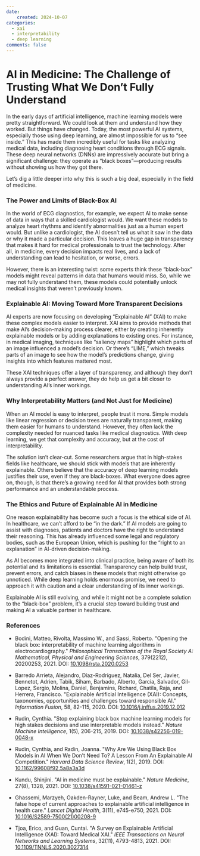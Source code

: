 ```yaml
---
date:
    created: 2024-10-07
categories:
  - xai
  - interpretability
  - deep learning
comments: false
---
```


# AI in Medicine: The Challenge of Trusting What We Don’t Fully Understand

In the early days of artificial intelligence, machine learning models were pretty straightforward. We could look at them and understand how they worked. But things have changed. Today, the most powerful AI systems, especially those using deep learning, are almost impossible for us to “see inside.” This has made them incredibly useful for tasks like analyzing medical data, including diagnosing heart conditions through ECG signals. These deep neural networks (DNNs) are impressively accurate but bring a significant challenge: they operate as “black boxes”—producing results without showing us how they got there.

Let’s dig a little deeper into why this is such a big deal, especially in the field of medicine.

<!-- more -->

### The Power and Limits of Black-Box AI

In the world of ECG diagnostics, for example, we expect AI to make sense of data in ways that a skilled cardiologist would. We want these models to analyze heart rhythms and identify abnormalities just as a human expert would. But unlike a cardiologist, the AI doesn’t tell us what it saw in the data or why it made a particular decision. This leaves a huge gap in transparency that makes it hard for medical professionals to trust the technology. After all, in medicine, every decision impacts real lives, and a lack of understanding can lead to hesitation, or worse, errors.

However, there is an interesting twist: some experts think these “black-box” models might reveal patterns in data that humans would miss. So, while we may not fully understand them, these models could potentially unlock medical insights that weren’t previously known.

### Explainable AI: Moving Toward More Transparent Decisions

AI experts are now focusing on developing “Explainable AI” (XAI) to make these complex models easier to interpret. XAI aims to provide methods that make AI’s decision-making process clearer, either by creating inherently explainable models or by adding explanations to existing ones. For instance, in medical imaging, techniques like “saliency maps” highlight which parts of an image influenced a model’s decision. Or there’s “LIME,” which tweaks parts of an image to see how the model’s predictions change, giving insights into which features mattered most.

These XAI techniques offer a layer of transparency, and although they don’t always provide a perfect answer, they do help us get a bit closer to understanding AI’s inner workings.

### Why Interpretability Matters (and Not Just for Medicine)

When an AI model is easy to interpret, people trust it more. Simple models like linear regression or decision trees are naturally transparent, making them easier for humans to understand. However, they often lack the complexity needed for nuanced tasks like medical diagnostics. With deep learning, we get that complexity and accuracy, but at the cost of interpretability.

The solution isn’t clear-cut. Some researchers argue that in high-stakes fields like healthcare, we should stick with models that are inherently explainable. Others believe that the accuracy of deep learning models justifies their use, even if they are black-boxes. What everyone does agree on, though, is that there’s a growing need for AI that provides both strong performance and an understandable process.

### The Ethics and Future of Explainable AI in Medicine

One reason explainability has become such a focus is the ethical side of AI. In healthcare, we can’t afford to be “in the dark.” If AI models are going to assist with diagnoses, patients and doctors have the right to understand their reasoning. This has already influenced some legal and regulatory bodies, such as the European Union, which is pushing for the “right to an explanation” in AI-driven decision-making.

As AI becomes more integrated into clinical practice, being aware of both its potential and its limitations is essential. Transparency can help build trust, prevent errors, and catch biases in these models that might otherwise go unnoticed. While deep learning holds enormous promise, we need to approach it with caution and a clear understanding of its inner workings.

Explainable AI is still evolving, and while it might not be a complete solution to the “black-box” problem, it’s a crucial step toward building trust and making AI a valuable partner in healthcare.

### References

- Bodini, Matteo, Rivolta, Massimo W., and Sassi, Roberto. "Opening the black box: interpretability of machine learning algorithms in electrocardiography." *Philosophical Transactions of the Royal Society A: Mathematical, Physical and Engineering Sciences*, 379(2212), 20200253, 2021. DOI: [10.1098/rsta.2020.0253](https://royalsocietypublishing.org/doi/abs/10.1098/rsta.2020.0253)

- Barredo Arrieta, Alejandro, Díaz-Rodríguez, Natalia, Del Ser, Javier, Bennetot, Adrien, Tabik, Siham, Barbado, Alberto, Garcia, Salvador, Gil-Lopez, Sergio, Molina, Daniel, Benjamins, Richard, Chatila, Raja, and Herrera, Francisco. "Explainable Artificial Intelligence (XAI): Concepts, taxonomies, opportunities and challenges toward responsible AI." *Information Fusion*, 58, 82-115, 2020. DOI: [10.1016/j.inffus.2019.12.012](https://www.sciencedirect.com/science/article/pii/S1566253519308103)

- Rudin, Cynthia. "Stop explaining black box machine learning models for high stakes decisions and use interpretable models instead." *Nature Machine Intelligence*, 1(5), 206-215, 2019. DOI: [10.1038/s42256-019-0048-x](https://doi.org/10.1038/s42256-019-0048-x)

- Rudin, Cynthia, and Radin, Joanna. "Why Are We Using Black Box Models in AI When We Don’t Need To? A Lesson From An Explainable AI Competition." *Harvard Data Science Review*, 1(2), 2019. DOI: [10.1162/99608f92.5a8a3a3d](https://hdsr.mitpress.mit.edu/pub/f9kuryi8)

- Kundu, Shinjini. "AI in medicine must be explainable." *Nature Medicine*, 27(8), 1328, 2021. DOI: [10.1038/s41591-021-01461-z](https://doi.org/10.1038/s41591-021-01461-z)

- Ghassemi, Marzyeh, Oakden-Rayner, Luke, and Beam, Andrew L. "The false hope of current approaches to explainable artificial intelligence in health care." *Lancet Digital Health*, 3(11), e745-e750, 2021. DOI: [10.1016/S2589-7500(21)00208-9](https://doi.org/10.1016/S2589-7500(21)00208-9)

- Tjoa, Erico, and Guan, Cuntai. "A Survey on Explainable Artificial Intelligence (XAI): Toward Medical XAI." *IEEE Transactions on Neural Networks and Learning Systems*, 32(11), 4793-4813, 2021. DOI: [10.1109/TNNLS.2020.3027314](https://doi.org/10.1109/TNNLS.2020.3027314)
